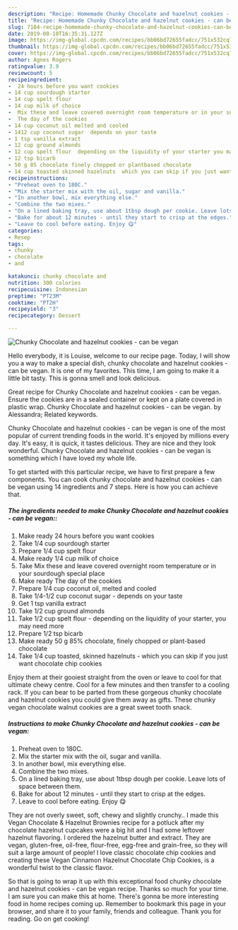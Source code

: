 ```yaml
---
description: "Recipe: Homemade Chunky Chocolate and hazelnut cookies - can be vegan"
title: "Recipe: Homemade Chunky Chocolate and hazelnut cookies - can be vegan"
slug: 7104-recipe-homemade-chunky-chocolate-and-hazelnut-cookies-can-be-vegan
date: 2019-08-10T16:35:31.127Z
image: https://img-global.cpcdn.com/recipes/bb06bd72655fadcc/751x532cq70/chunky-chocolate-and-hazelnut-cookies-can-be-vegan-recipe-main-photo.jpg
thumbnail: https://img-global.cpcdn.com/recipes/bb06bd72655fadcc/751x532cq70/chunky-chocolate-and-hazelnut-cookies-can-be-vegan-recipe-main-photo.jpg
cover: https://img-global.cpcdn.com/recipes/bb06bd72655fadcc/751x532cq70/chunky-chocolate-and-hazelnut-cookies-can-be-vegan-recipe-main-photo.jpg
author: Agnes Rogers
ratingvalue: 3.9
reviewcount: 5
recipeingredient:
-  24 hours before you want cookies
- 14 cup sourdough starter
- 14 cup spelt flour
- 14 cup milk of choice
-  Mix these and leave covered overnight room temperature or in your sourdough special place
-  The day of the cookies
- 14 cup coconut oil melted and cooled
- 1412 cup coconut sugar  depends on your taste
- 1 tsp vanilla extract
- 12 cup ground almonds
- 12 cup spelt flour  depending on the liquidity of your starter you may need more
- 12 tsp bicarb
- 50 g 85 chocolate finely chopped or plantbased chocolate
- 14 cup toasted skinned hazelnuts  which you can skip if you just want chocolate chip cookies
recipeinstructions:
- "Preheat oven to 180C."
- "Mix the starter mix with the oil, sugar and vanilla."
- "In another bowl, mix everything else."
- "Combine the two mixes."
- "On a lined baking tray, use about 1tbsp dough per cookie. Leave lots of space between them."
- "Bake for about 12 minutes - until they start to crisp at the edges."
- "Leave to cool before eating. Enjoy 😋"
categories:
- Resep
tags:
- chunky
- chocolate
- and

katakunci: chunky chocolate and
nutrition: 300 calories
recipecuisine: Indonesian
preptime: "PT23M"
cooktime: "PT2H"
recipeyield: "3"
recipecategory: Dessert

---
```



![Chunky Chocolate and hazelnut cookies - can be vegan](https://img-global.cpcdn.com/recipes/bb06bd72655fadcc/751x532cq70/chunky-chocolate-and-hazelnut-cookies-can-be-vegan-recipe-main-photo.jpg)

Hello everybody, it is Louise, welcome to our recipe page. Today, I will show you a way to make a special dish, chunky chocolate and hazelnut cookies - can be vegan. It is one of my favorites. This time, I am going to make it a little bit tasty. This is gonna smell and look delicious.

Great recipe for Chunky Chocolate and hazelnut cookies - can be vegan. Ensure the cookies are in a sealed container or kept on a plate covered in plastic wrap. Chunky Chocolate and hazelnut cookies - can be vegan. by Alessandra; Related keywords.

Chunky Chocolate and hazelnut cookies - can be vegan is one of the most popular of current trending foods in the world. It's enjoyed by millions every day. It's easy, it is quick, it tastes delicious. They are nice and they look wonderful. Chunky Chocolate and hazelnut cookies - can be vegan is something which I have loved my whole life.


To get started with this particular recipe, we have to first prepare a few components. You can cook chunky chocolate and hazelnut cookies - can be vegan using 14 ingredients and 7 steps. Here is how you can achieve that.

##### The ingredients needed to make Chunky Chocolate and hazelnut cookies - can be vegan::

1. Make ready  24 hours before you want cookies
1. Take 1/4 cup sourdough starter
1. Prepare 1/4 cup spelt flour
1. Make ready 1/4 cup milk of choice
1. Take  Mix these and leave covered overnight room temperature or in your sourdough special place
1. Make ready  The day of the cookies
1. Prepare 1/4 cup coconut oil, melted and cooled
1. Take 1/4-1/2 cup coconut sugar - depends on your taste
1. Get 1 tsp vanilla extract
1. Take 1/2 cup ground almonds
1. Take 1/2 cup spelt flour - depending on the liquidity of your starter, you may need more
1. Prepare 1/2 tsp bicarb
1. Make ready 50 g 85% chocolate, finely chopped or plant-based chocolate
1. Take 1/4 cup toasted, skinned hazelnuts - which you can skip if you just want chocolate chip cookies


Enjoy them at their gooiest straight from the oven or leave to cool for that ultimate chewy centre. Cool for a few minutes and then transfer to a cooling rack. If you can bear to be parted from these gorgeous chunky chocolate and hazelnut cookies you could give them away as gifts. These chunky vegan chocolate walnut cookies are a great sweet tooth snack. 

##### Instructions to make Chunky Chocolate and hazelnut cookies - can be vegan:

1. Preheat oven to 180C.
1. Mix the starter mix with the oil, sugar and vanilla.
1. In another bowl, mix everything else.
1. Combine the two mixes.
1. On a lined baking tray, use about 1tbsp dough per cookie. Leave lots of space between them.
1. Bake for about 12 minutes - until they start to crisp at the edges.
1. Leave to cool before eating. Enjoy 😋


They are not overly sweet, soft, chewy and slightly crunchy.. I made this Vegan Chocolate &amp; Hazelnut Brownies recipe for a potluck after my chocolate hazelnut cupcakes were a big hit and I had some leftover hazelnut flavoring. I ordered the hazelnut butter and extract. They are vegan, gluten-free, oil-free, flour-free, egg-free and grain-free, so they will suit a large amount of people! I love classic chocolate chip cookies and creating these Vegan Cinnamon Hazelnut Chocolate Chip Cookies, is a wonderful twist to the classic flavor. 

So that is going to wrap it up with this exceptional food chunky chocolate and hazelnut cookies - can be vegan recipe. Thanks so much for your time. I am sure you can make this at home. There's gonna be more interesting food in home recipes coming up. Remember to bookmark this page in your browser, and share it to your family, friends and colleague. Thank you for reading. Go on get cooking!
